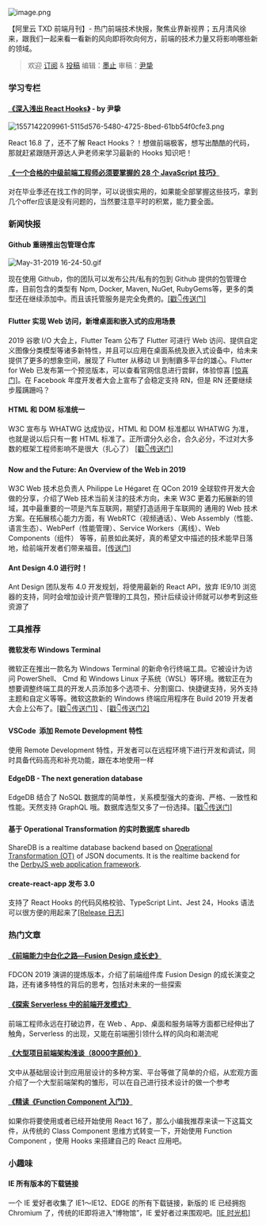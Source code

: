 ![image.png](https://cdn.nlark.com/yuque/0/2019/png/103147/1559524295409-28a240d8-9eb1-49b4-adf4-8ffd1b049e58.png#align=left&display=inline&height=449&name=image.png&originHeight=898&originWidth=1790&size=2102071&status=done&width=895)

【阿里云 TXD 前端月刊】- 热门前端技术快报，聚焦业界新视界；五月清风徐来，跟我们一起来看一看新的风向即将吹向何方，前端的技术力量又将影响哪些新的领域。

> 欢迎 [订阅](https://zhuanlan.zhihu.com/txd-team) & [投稿](https://github.com/txd-team/monthly/issues)
> 编辑：[墨止](https://github.com/damujiangr)
> 审稿：[尹挚](https://github.com/x-cold)


<a name="nuDOI"></a>
### 学习专栏

<a name="GGxyG"></a>
#### [《](https://www.yuque.com/yinzhi/blog/sm7slk)[深入浅出 React Hooks](https://yq.aliyun.com/articles/700174)[》](https://www.yuque.com/yinzhi/blog/sm7slk) - by 尹挚
![1557142209961-5115d576-5480-4725-8bed-61bb54f0cfe3.png](https://cdn.nlark.com/yuque/0/2019/png/106292/1559291409050-7d9a984c-119c-4304-90ea-7542d3399c9b.png#align=left&display=inline&height=1080&name=1557142209961-5115d576-5480-4725-8bed-61bb54f0cfe3.png&originHeight=1080&originWidth=1920&size=98682&status=done&width=1920)

React 16.8 了，还不了解 React Hooks？！想做前端极客，想写出酷酷的代码，那就赶紧跟随开源达人尹老师来学习最新的 Hooks 知识吧！

<a name="61Dob"></a>
#### [《一个合格的中级前端工程师必须要掌握的 28 个 JavaScript 技巧》](https://juejin.im/post/5cef46226fb9a07eaf2b7516)

对在毕业季还在找工作的同学，可以说很实用的，如果能全部掌握这些技巧，拿到几个offer应该是没有问题的，当然要注意平时的积累，能力要全面。

<a name="HeGV9"></a>
### 新闻快报

<a name="fWxct"></a>
#### Github 重磅推出包管理仓库
![May-31-2019 16-24-50.gif](https://cdn.nlark.com/yuque/0/2019/gif/106292/1559291181359-440a4c28-6d31-4942-bb8e-155f7b50b3d3.gif#align=left&display=inline&height=420&name=May-31-2019%2016-24-50.gif&originHeight=420&originWidth=820&size=726404&status=done&width=820)

现在使用 Github，你的团队可以发布公共/私有的包到 Github 提供的包管理仓库，目前包含的类型有 Npm, Docker, Maven, NuGet, RubyGems等，更多的类型还在继续添加中。而且该托管服务是完全免费的。[[戳👇传送门]](https://github.com/features/package-registry)

<a name="1kh0t"></a>
#### Flutter 实现 Web 访问，新增桌面和嵌入式的应用场景

2019 谷歌 I/O 大会上，Flutter Team 公布了 Flutter 可进行 Web 访问、提供自定义图像分类模型等诸多新特性，并且可以应用在桌面系统及嵌入式设备中，给未来提供了更多的想象空间，展现了 Flutter 从移动 UI 到制霸多平台的雄心。Flutter for Web 已发布第一个预览版本，可以查看官网信息进行尝鲜，体验惊喜 [[惊喜门]](https://flutter.dev/web)。在 Facebook 年度开发者大会上宣布了会稳定支持 RN，但是 RN 还要继续步履蹒跚吗？

<a name="73Czh"></a>
#### HTML 和 DOM 标准统一

W3C 宣布与 WHATWG 达成协议，HTML 和 DOM 标准都以 WHATWG 为准，也就是说以后只有一套 HTML 标准了。正所谓分久必合，合久必分，不过对大多数的框架工程师影响不是很大（扎心了） [[戳👇传送门]](https://www.w3.org/blog/news/archives/7753)

<a name="D3i9r"></a>
#### Now and the Future: An Overview of the Web in 2019

W3C Web 技术总负责人 Philippe Le Hégaret 在 QCon 2019 全球软件开发大会做的分享，介绍了Web 技术当前关注的技术方向，未来 W3C 更着力拓展新的领域，其中最重要的一项是汽车互联网，期望打造适用于车联网的 通用的 Web 技术方案。在拓展核心能力方面，有 WebRTC（视频通话）、Web Assembly（性能、语言生态）、WebPerf（性能管理）、Service Workers（离线）、Web Components（组件） 等等，前景如此美好，真的希望文中描述的技术能早日落地，给前端开发者们带来福音。[[传送门]](https://mp.weixin.qq.com/s?__biz=MzUxMzcxMzE5Ng==&mid=2247491186&idx=1&sn=235f648fccaf0e2769fa5044418a8b4d&chksm=f951ab31ce262227a867bdaeaa9d967f2be0272108ef51cfdd9fd7c5118dbcb7201b56ded254&mpshare=1&scene=2&srcid=05090EIW4SEAUAWYJrESqW58&from=timeline&as)

<a name="uqz2I"></a>
#### Ant Design 4.0 进行时！

Ant Design 团队发布 4.0 开发规划，将使用最新的 React API，放弃 IE9/10 浏览器的支持，同时会增加设计资产管理的工具包，预计后续设计师就可以参考到这些资源了

<a name="c7MBu"></a>
### 工具推荐

<a name="Iovc5"></a>
#### 微软发布 Windows Terminal

微软正在推出一款名为 Windows Terminal 的新命令行终端工具。它被设计为访问 PowerShell、 Cmd 和 Windows Linux 子系统（WSL）等环境。微软正在为想要调整终端工具的开发人员添加多个选项卡、分割窗口、快捷键支持，另外支持主题和自定义等等。微软这款新的 Windows 终端应用程序在 Build 2019 开发者大会上公布了。[[戳👇传送门1]](https://devblogs.microsoft.com/commandline/introducing-windows-terminal/) 、[[戳👇传送门2]](https://github.com/microsoft/Terminal) 

<a name="IM8tz"></a>
#### VSCode  添加 Remote Development 特性

使用 Remote Development 特性，开发者可以在远程环境下进行开发和调试，同时具备代码高亮和补充功能，跟在本地使用一样

<a name="QlXFL"></a>
#### EdgeDB - The next generation database

EdgeDB 结合了 NoSQL 数据库的简单性，关系模型强大的查询、严格、一致性和性能。天然支持 GraphQL 哦。数据库选型又多了一份选择。[[戳👇传送门]](https://edgedb.com/)

<a name="gujLJ"></a>
#### 基于 Operational Transformation 的实时数据库 sharedb

ShareDB is a realtime database backend based on [Operational Transformation (OT)](https://en.wikipedia.org/wiki/Operational_transformation) of JSON documents. It is the realtime backend for the [DerbyJS web application framework](http://derbyjs.com/).

<a name="XJNWk"></a>
#### create-react-app 发布 3.0

支持了 React Hooks 的代码风格校验、TypeScript Lint、Jest 24，Hooks 语法可以很方便的用起来了[[Release 日志]](https://github.com/facebook/create-react-app/releases/tag/v3.0.0)

<a name="4YvDS"></a>
### 热门文章

<a name="5G2Vg"></a>
#### [《前端能力中台化之路—Fusion Design 成长史》](https://mp.weixin.qq.com/s/LJoFj_XbaOqpiiGL1xevVg)

FDCON 2019 演讲的提炼版本，介绍了前端组件库 Fusion Design 的成长演变之路，还有诸多特性的背后的思考，包括对未来的一些探索

<a name="qqGqY"></a>
#### [《探索 Serverless 中的前端开发模式》](https://mp.weixin.qq.com/s/Z2NDVA_UdsRCS8kgy8ejow)

前端工程师永远在打破边界，在 Web 、App、桌面和服务端等方面都已经伸出了触角，Serverless 的出现，又能在前端圈引领什么样的风向和潮流呢

<a name="qn1QC"></a>
#### [《大型项目前端架构浅谈（8000字原创）》](https://juejin.im/post/5cea1f705188250640005472)

文中从基础层设计到应用层设计的多种方案、平台等做了简单的介绍，从宏观方面介绍了一个大型前端架构的雏形，可以在自己进行技术设计的做一个参考

<a name="fGzcx"></a>
#### [《精读《Function Component 入门》》](https://zhuanlan.zhihu.com/p/67087685)

如果你将要使用或者已经开始使用 React 16了，那么小编我推荐来读一下这篇文件，从传统的 Class Component 思维方式转变一下，开始使用 Function Component ，使用 Hooks 来搭建自己的 React 应用吧。

<a name="gpFd9"></a>
### 小趣味

<a name="0fEjB"></a>
#### IE 所有版本的下载链接

一个 IE 爱好者收集了 IE1～IE12、EDGE 的所有下载链接，新版的 IE 已经拥抱 Chromium 了，传统的IE即将进入“博物馆”，IE 爱好者过来围观吧。[[IE 时光机]](https://www.my-internet-explorer.com/edge/)


